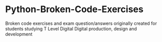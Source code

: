 # Python-Broken-Code-Exercises
Broken code exercises and exam question/answers originally created for students studying T Level Digital Digital production, design and development
